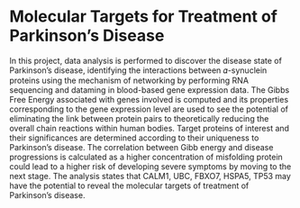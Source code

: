 # Molecular Targets for Treatment of Parkinson’s Disease

In this project, data analysis is performed to discover the disease state of Parkinson’s disease, identifying the interactions between 𝛼-synuclein proteins using the mechanism of networking by performing RNA sequencing and dataming in blood-based gene expression data. The Gibbs Free Energy associated with genes involved is computed and its properties corresponding to the gene expression level are used to see the potential of eliminating the link between protein pairs to theoretically reducing the overall chain reactions within human bodies. Target proteins of interest and their significances are determined according to their uniqueness to Parkinson’s disease. The correlation between Gibb energy and disease progressions is calculated as a higher concentration of misfolding protein could lead to a higher risk of developing severe symptoms by moving to the next stage. The analysis states that CALM1, UBC, FBXO7, HSPA5, TP53 may have the potential to reveal the molecular targets of treatment of Parkinson’s disease.

